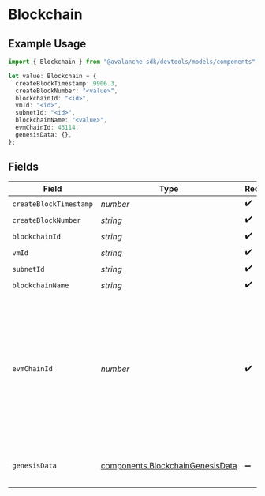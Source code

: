 # Blockchain

## Example Usage

```typescript
import { Blockchain } from "@avalanche-sdk/devtools/models/components";

let value: Blockchain = {
  createBlockTimestamp: 9906.3,
  createBlockNumber: "<value>",
  blockchainId: "<id>",
  vmId: "<id>",
  subnetId: "<id>",
  blockchainName: "<value>",
  evmChainId: 43114,
  genesisData: {},
};
```

## Fields

| Field                                                                                                                            | Type                                                                                                                             | Required                                                                                                                         | Description                                                                                                                      | Example                                                                                                                          |
| -------------------------------------------------------------------------------------------------------------------------------- | -------------------------------------------------------------------------------------------------------------------------------- | -------------------------------------------------------------------------------------------------------------------------------- | -------------------------------------------------------------------------------------------------------------------------------- | -------------------------------------------------------------------------------------------------------------------------------- |
| `createBlockTimestamp`                                                                                                           | *number*                                                                                                                         | :heavy_check_mark:                                                                                                               | N/A                                                                                                                              |                                                                                                                                  |
| `createBlockNumber`                                                                                                              | *string*                                                                                                                         | :heavy_check_mark:                                                                                                               | N/A                                                                                                                              |                                                                                                                                  |
| `blockchainId`                                                                                                                   | *string*                                                                                                                         | :heavy_check_mark:                                                                                                               | N/A                                                                                                                              |                                                                                                                                  |
| `vmId`                                                                                                                           | *string*                                                                                                                         | :heavy_check_mark:                                                                                                               | N/A                                                                                                                              |                                                                                                                                  |
| `subnetId`                                                                                                                       | *string*                                                                                                                         | :heavy_check_mark:                                                                                                               | N/A                                                                                                                              |                                                                                                                                  |
| `blockchainName`                                                                                                                 | *string*                                                                                                                         | :heavy_check_mark:                                                                                                               | N/A                                                                                                                              |                                                                                                                                  |
| `evmChainId`                                                                                                                     | *number*                                                                                                                         | :heavy_check_mark:                                                                                                               | EVM Chain ID for the EVM-based chains. This field is extracted from genesis data, and may be present for non-EVM chains as well. | 43114                                                                                                                            |
| `genesisData`                                                                                                                    | [components.BlockchainGenesisData](../../models/components/blockchaingenesisdata.md)                                             | :heavy_minus_sign:                                                                                                               | The genesis data of the blockchain.                                                                                              | {"chainId": 43114}                                                                                                               |